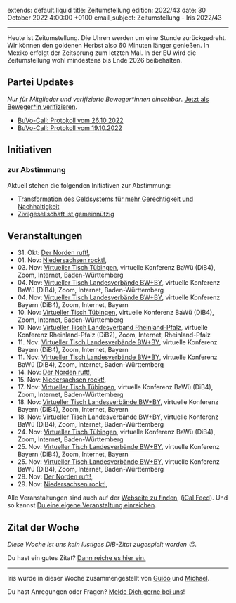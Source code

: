 
extends: default.liquid
title: Zeitumstellung
edition: 2022/43
date: 30 October 2022 4:00:00 +0100
email_subject: Zeitumstellung - Iris 2022/43

---
Heute ist Zeitumstellung. Die Uhren werden um eine Stunde zurückgedreht. Wir können den goldenen Herbst also 60 Minuten länger genießen.
In Mexiko erfolgt der Zeitsprung zum letzten Mal. In der EU wird die Zeitumstellung wohl mindestens bis Ende 2026 beibehalten.


## Partei Updates

_Nur für Mitglieder und verifizierte Beweger\*innen einsehbar_. [Jetzt als Beweger\*in verifizieren](https://bewegung.jetzt/bewegerin-werden/).

 - [BuVo-Call: Protokoll vom 26.10.2022](https://marktplatz.bewegung.jetzt/t/buvo-call-protokoll-vom-26-10-2022/39705)
 - [BuVo-Call: Protokoll vom 19.10.2022](https://marktplatz.bewegung.jetzt/t/buvo-call-protokoll-vom-19-10-2022/39697)

## Initiativen

### zur Abstimmung
Aktuell stehen die folgenden Initiativen zur Abstimmung:

 - [Transformation des Geldsystems für mehr Gerechtigkeit und Nachhaltigkeit](https://abstimmen.bewegung.jetzt/initiative/314-transformation-des-geldsystems-fur-mehr-gerechtigkeit-und-nachhaltigkeit)
 - [Zivilgesellschaft ist gemeinnützig](https://abstimmen.bewegung.jetzt/initiative/315-zivilgesellschaft-ist-gemeinnutzig)

## Veranstaltungen

 - 31.&nbsp;Okt: [Der Norden ruft!](https://bewegung.jetzt/veranstaltungen/der-norden-ruft-2022-10-31/), 
 - 01.&nbsp;Nov: [Niedersachsen rockt!](https://bewegung.jetzt/veranstaltungen/niedersachsen-call-2022-11-01/), 
 - 03.&nbsp;Nov: [Virtueller Tisch Tübingen](https://bewegung.jetzt/veranstaltungen/virtueller-tisch-tuebingen-2022-11-03/), virtuelle Konferenz BaWü (DiB4), Zoom, Internet, Baden-Württemberg
 - 04.&nbsp;Nov: [Virtueller Tisch Landesverbände BW+BY](https://bewegung.jetzt/veranstaltungen/virtueller-tisch-landesverbaende-bwby-3-2022-11-04/), virtuelle Konferenz BaWü (DiB4), Zoom, Internet, Baden-Württemberg
 - 04.&nbsp;Nov: [Virtueller Tisch Landesverbände BW+BY](https://bewegung.jetzt/veranstaltungen/virtueller-tisch-landesverbaende-bwby-2-2022-11-04/), virtuelle Konferenz Bayern (DiB4), Zoom, Internet, Bayern
 - 10.&nbsp;Nov: [Virtueller Tisch Tübingen](https://bewegung.jetzt/veranstaltungen/virtueller-tisch-tuebingen-2022-11-10/), virtuelle Konferenz BaWü (DiB4), Zoom, Internet, Baden-Württemberg
 - 10.&nbsp;Nov: [Virtueller Tisch Landesverband Rheinland-Pfalz](https://bewegung.jetzt/veranstaltungen/virtueller-tisch-landesverband-rheinland-pfalz-2022-11-10/), virtuelle Konferenz Rheinland-Pfalz (DiB2), Zoom, Internet, Rheinland-Pfalz
 - 11.&nbsp;Nov: [Virtueller Tisch Landesverbände BW+BY](https://bewegung.jetzt/veranstaltungen/virtueller-tisch-landesverbaende-bwby-2-2022-11-11/), virtuelle Konferenz Bayern (DiB4), Zoom, Internet, Bayern
 - 11.&nbsp;Nov: [Virtueller Tisch Landesverbände BW+BY](https://bewegung.jetzt/veranstaltungen/virtueller-tisch-landesverbaende-bwby-3-2022-11-11/), virtuelle Konferenz BaWü (DiB4), Zoom, Internet, Baden-Württemberg
 - 14.&nbsp;Nov: [Der Norden ruft!](https://bewegung.jetzt/veranstaltungen/der-norden-ruft-2022-11-14/), 
 - 15.&nbsp;Nov: [Niedersachsen rockt!](https://bewegung.jetzt/veranstaltungen/niedersachsen-call-2022-11-15/), 
 - 17.&nbsp;Nov: [Virtueller Tisch Tübingen](https://bewegung.jetzt/veranstaltungen/virtueller-tisch-tuebingen-2022-11-17/), virtuelle Konferenz BaWü (DiB4), Zoom, Internet, Baden-Württemberg
 - 18.&nbsp;Nov: [Virtueller Tisch Landesverbände BW+BY](https://bewegung.jetzt/veranstaltungen/virtueller-tisch-landesverbaende-bwby-2-2022-11-18/), virtuelle Konferenz Bayern (DiB4), Zoom, Internet, Bayern
 - 18.&nbsp;Nov: [Virtueller Tisch Landesverbände BW+BY](https://bewegung.jetzt/veranstaltungen/virtueller-tisch-landesverbaende-bwby-3-2022-11-18/), virtuelle Konferenz BaWü (DiB4), Zoom, Internet, Baden-Württemberg
 - 24.&nbsp;Nov: [Virtueller Tisch Tübingen](https://bewegung.jetzt/veranstaltungen/virtueller-tisch-tuebingen-2022-11-24/), virtuelle Konferenz BaWü (DiB4), Zoom, Internet, Baden-Württemberg
 - 25.&nbsp;Nov: [Virtueller Tisch Landesverbände BW+BY](https://bewegung.jetzt/veranstaltungen/virtueller-tisch-landesverbaende-bwby-2-2022-11-25/), virtuelle Konferenz Bayern (DiB4), Zoom, Internet, Bayern
 - 25.&nbsp;Nov: [Virtueller Tisch Landesverbände BW+BY](https://bewegung.jetzt/veranstaltungen/virtueller-tisch-landesverbaende-bwby-3-2022-11-25/), virtuelle Konferenz BaWü (DiB4), Zoom, Internet, Baden-Württemberg
 - 28.&nbsp;Nov: [Der Norden ruft!](https://bewegung.jetzt/veranstaltungen/der-norden-ruft-2022-11-28/), 
 - 29.&nbsp;Nov: [Niedersachsen rockt!](https://bewegung.jetzt/veranstaltungen/niedersachsen-call-2022-11-29/),
 
Alle Veranstaltungen sind auch auf der [Webseite zu finden](https://bewegung.jetzt/veranstaltungen/), ([iCal Feed](https://bewegung.jetzt/?ical=1)). Und so kannst [Du eine eigene Veranstaltung einreichen](https://marktplatz.bewegung.jetzt/t/eine-veranstaltung-auf-der-webseite-einreichen/21379).


## Zitat der Woche
_Diese Woche ist uns kein lustiges DiB-Zitat zugespielt worden ☹._

Du hast ein gutes Zitat? [Dann reiche es hier ein.](https://marktplatz.bewegung.jetzt/t/fortsetzung-lustige-dib-zitate/24431)


---

Iris wurde in dieser Woche zusammengestellt von [Guido](https://marktplatz.bewegung.jetzt/u/Guido/) und [Michael](https://marktplatz.bewegung.jetzt/u/MichaelVoss/).

Du hast Anregungen oder Fragen? [Melde Dich gerne bei uns](https://marktplatz.bewegung.jetzt/t/neu-iris-die-woechtliche-zusammenfasssung-zum-sonntagsbrunch/10990)!

